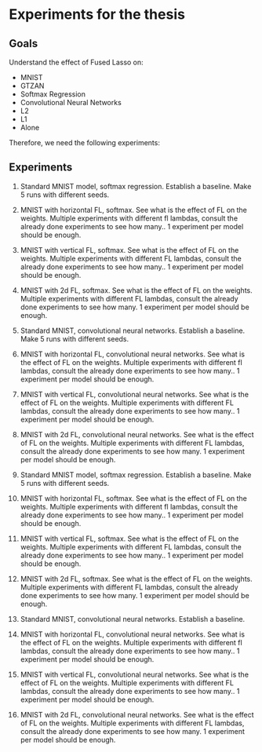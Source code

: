 # Experiments for the thesis

## Goals

Understand the effect of Fused Lasso on:

* MNIST
* GTZAN
* Softmax Regression
* Convolutional Neural Networks
* L2
* L1
* Alone

Therefore, we need the following experiments:

## Experiments

1. Standard MNIST model, softmax regression. Establish a baseline. Make 5 runs with different seeds.
2. MNIST with horizontal FL, softmax. See what is the effect of FL on the weights. Multiple experiments with different fl lambdas, consult the already done experiments to see how many.. 1 experiment per model should be enough.
3. MNIST with vertical FL, softmax. See what is the effect of FL on the weights. Multiple experiments with different FL lambdas, consult the already done experiments to see how many.. 1 experiment per model should be enough.
4. MNIST with 2d FL, softmax. See what is the effect of FL on the weights. Multiple experiments with different FL lambdas, consult the already done experiments to see how many. 1 experiment per model should be enough.

5. Standard MNIST, convolutional neural networks. Establish a baseline. Make 5 runs with different seeds.
6. MNIST with horizontal FL, convolutional neural networks. See what is the effect of FL on the weights. Multiple experiments with different fl lambdas, consult the already done experiments to see how many.. 1 experiment per model should be enough.
7. MNIST with vertical FL, convolutional neural networks. See what is the effect of FL on the weights. Multiple experiments with different FL lambdas, consult the already done experiments to see how many.. 1 experiment per model should be enough.
8. MNIST with 2d FL, convolutional neural networks. See what is the effect of FL on the weights. Multiple experiments with different FL lambdas, consult the already done experiments to see how many. 1 experiment per model should be enough.

9. Standard MNIST model, softmax regression. Establish a baseline. Make 5 runs with different seeds.
10. MNIST with horizontal FL, softmax. See what is the effect of FL on the weights. Multiple experiments with different fl lambdas, consult the already done experiments to see how many.. 1 experiment per model should be enough.
3. MNIST with vertical FL, softmax. See what is the effect of FL on the weights. Multiple experiments with different FL lambdas, consult the already done experiments to see how many.. 1 experiment per model should be enough.
4. MNIST with 2d FL, softmax. See what is the effect of FL on the weights. Multiple experiments with different FL lambdas, consult the already done experiments to see how many. 1 experiment per model should be enough.

5. Standard MNIST, convolutional neural networks. Establish a baseline.
6. MNIST with horizontal FL, convolutional neural networks. See what is the effect of FL on the weights. Multiple experiments with different fl lambdas, consult the already done experiments to see how many.. 1 experiment per model should be enough.
7. MNIST with vertical FL, convolutional neural networks. See what is the effect of FL on the weights. Multiple experiments with different FL lambdas, consult the already done experiments to see how many.. 1 experiment per model should be enough.
8. MNIST with 2d FL, convolutional neural networks. See what is the effect of FL on the weights. Multiple experiments with different FL lambdas, consult the already done experiments to see how many. 1 experiment per model should be enough.
